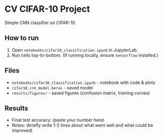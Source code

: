 # CV CIFAR-10 Project

Simple CNN classifier on CIFAR-10.

## How to run
1. Open `notebooks/cifar10_classification.ipynb` in JupyterLab.
2. Run cells top-to-bottom. (If running locally, ensure `tensorflow` installed.)

## Files
- `notebooks/cifar10_classification.ipynb` - notebook with code & plots
- `cifar10_cnn_model.keras` - saved model
- `results/figures/` - saved figures (confusion matrix, training curves)

## Results
- Final test accuracy: (paste your number here)
- Notes: (briefly write 1-2 lines about what went well and what could be improved)
